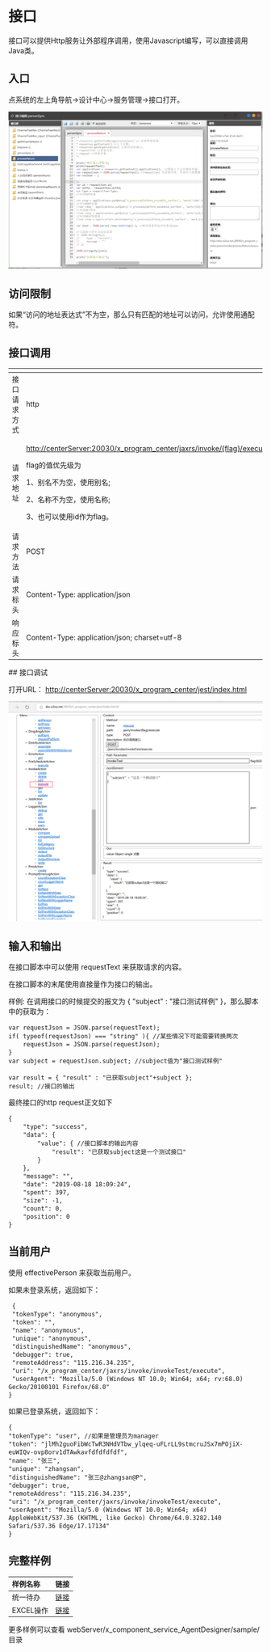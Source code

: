 # 接口

接口可以提供Http服务让外部程序调用，使用Javascript编写，可以直接调用Java类。

## 入口 <a id="ru-kou"></a>

点系统的左上角导航-&gt;设计中心-&gt;服务管理-&gt;接口打开。

![](../.gitbook/assets/qq-tu-pian-20190818161636.png)

## 访问限制

如果“访问的地址表达式”不为空，那么只有匹配的地址可以访问，允许使用通配符。

## 接口调用

<table>
  <thead>
    <tr>
      <th style="text-align:left"></th>
      <th style="text-align:left"></th>
    </tr>
  </thead>
  <tbody>
    <tr>
      <td style="text-align:left">&#x63A5;&#x53E3;&#x8BF7;&#x6C42;&#x65B9;&#x5F0F;</td>
      <td style="text-align:left">http</td>
    </tr>
    <tr>
      <td style="text-align:left">&#x8BF7;&#x6C42;&#x5730;&#x5740;</td>
      <td style="text-align:left">
        <p><a href="http://dev.o2oa.net:20030/x_program_center/jaxrs/invoke/processReturn/execute">http://centerServer:20030/x_program_center/jaxrs/invoke/{flag}/execute</a> 
        </p>
        <p>flag&#x7684;&#x503C;&#x4F18;&#x5148;&#x7EA7;&#x4E3A;</p>
        <p>1&#x3001;&#x522B;&#x540D;&#x4E0D;&#x4E3A;&#x7A7A;&#xFF0C;&#x4F7F;&#x7528;&#x522B;&#x540D;;</p>
        <p>2&#x3001;&#x540D;&#x79F0;&#x4E0D;&#x4E3A;&#x7A7A;&#xFF0C;&#x4F7F;&#x7528;&#x540D;&#x79F0;;</p>
        <p>3&#x3001;&#x4E5F;&#x53EF;&#x4EE5;&#x4F7F;&#x7528;id&#x4F5C;&#x4E3A;flag&#x3002;</p>
      </td>
    </tr>
    <tr>
      <td style="text-align:left">&#x8BF7;&#x6C42;&#x65B9;&#x6CD5;</td>
      <td style="text-align:left">POST</td>
    </tr>
    <tr>
      <td style="text-align:left">&#x8BF7;&#x6C42;&#x6807;&#x5934;</td>
      <td style="text-align:left">Content-Type: application/json</td>
    </tr>
    <tr>
      <td style="text-align:left">&#x54CD;&#x5E94;&#x6807;&#x5934;</td>
      <td style="text-align:left">Content-Type: application/json; charset=utf-8</td>
    </tr>
  </tbody>
</table>## 接口调试

打开URL： [http://centerServer:20030/x\_program\_center/jest/index.html](http://dev.o2oa.net:20030/x_program_center/jest/index.html#)

![](../.gitbook/assets/qq-tu-pian-20190818181007.png)

## 输入和输出

在接口脚本中可以使用 requestText 来获取请求的内容。

在接口脚本的末尾使用直接量作为接口的输出。

样例: 在调用接口的时候提交的报文为 { "subject" : "接口测试样例" }，那么脚本中的获取为：

```text
var requestJson = JSON.parse(requestText);
if( typeof(requestJson) === "string" ){ //某些情况下可能需要转换两次
    requestJson = JSON.parse(requestJson);
}
var subject = requestJson.subject; //subject值为"接口测试样例"

var result = { "result" : "已获取subject"+subject };
result; //接口的输出

```

最终接口的http request正文如下

```text
{
    "type": "success",
    "data": {
        "value": { //接口脚本的输出内容
            "result": "已获取subject这是一个测试接口"
        }
    },
    "message": "",
    "date": "2019-08-18 18:09:24",
    "spent": 397,
    "size": -1,
    "count": 0,
    "position": 0
}
```

## 当前用户

使用 effectivePerson 来获取当前用户。

如果未登录系统，返回如下：

```text
 {
 "tokenType": "anonymous",
 "token": "",
 "name": "anonymous",
 "unique": "anonymous",
 "distinguishedName": "anonymous",
 "debugger": true,
 "remoteAddress": "115.216.34.235",
 "uri": "/x_program_center/jaxrs/invoke/invokeTest/execute",
 "userAgent": "Mozilla/5.0 (Windows NT 10.0; Win64; x64; rv:68.0) Gecko/20100101 Firefox/68.0"
}
```

如果已登录系统，返回如下：

```text
{
"tokenType": "user", //如果是管理员为manager
"token": "jlMh2guoFibWcTwR3NHdVTbw_ylqeq-uFLrLL9stmcruJSx7mPOjiX-euWIQv-ovp8orv1dTAwkavfdfdfdfdf",
"name": "张三",
"unique": "zhangsan",
"distinguishedName": "张三@zhangsan@P",
"debugger": true,
"remoteAddress": "115.216.34.235",
"uri": "/x_program_center/jaxrs/invoke/invokeTest/execute",
"userAgent": "Mozilla/5.0 (Windows NT 10.0; Win64; x64) AppleWebKit/537.36 (KHTML, like Gecko) Chrome/64.0.3282.140 Safari/537.36 Edge/17.17134"
}
```

## 完整样例

| 样例名称 | 链接 |
| :--- | :--- |
| 统一待办 | ​[链接](http://www.o2oa.net/x_component_service_AgentDesigner/sample/sync2todo_UnifiedWorkbench.js) |
| EXCEL操作 | [链接](http://www.o2oa.net/x_component_service_AgentDesigner/sample/ImportPersonFormExcel.js) |

更多样例可以查看 webServer/x\_component\_service\_AgentDesigner/sample/目录

